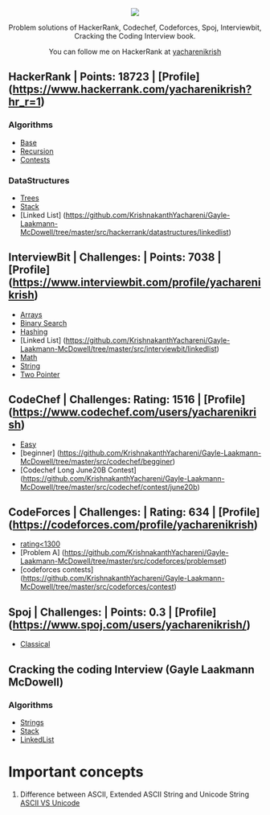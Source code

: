<p align="center">
	<a href="https://www.hackerrank.com/yacharenikrish?hr_r=1">
		<img src="https://cloud.githubusercontent.com/assets/19765741/25342064/d17a563c-28d8-11e7-83fc-763d4ab4820a.jpg">
	</a>
</p>
<p align="center">
    Problem solutions of HackerRank, Codechef, Codeforces, Spoj, Interviewbit, Cracking the Coding Interview book.
</p>
<p align="center">
	You can follow me on HackerRank at <a href="https://www.hackerrank.com/yacharenikrish?hr_r=1"> yacharenikrish </a>
</p>

## HackerRank | Points: 18723 | [Profile] (https://www.hackerrank.com/yacharenikrish?hr_r=1)
### Algorithms
- [Base](https://github.com/KrishnakanthYachareni/Gayle-Laakmann-McDowell/tree/master/src/hackerrank)
- [Recursion](https://github.com/KrishnakanthYachareni/Gayle-Laakmann-McDowell/tree/master/src/hackerrank/recursion)
- [Contests](https://github.com/KrishnakanthYachareni/Gayle-Laakmann-McDowell/tree/master/src/hackerrank/contest)
### DataStructures
- [Trees](https://github.com/KrishnakanthYachareni/Gayle-Laakmann-McDowell/tree/master/src/hackerrank/datastructures/trees)
- [Stack](https://github.com/KrishnakanthYachareni/Gayle-Laakmann-McDowell/tree/master/src/hackerrank/datastructures/stack)
- [Linked List] (https://github.com/KrishnakanthYachareni/Gayle-Laakmann-McDowell/tree/master/src/hackerrank/datastructures/linkedlist)
## InterviewBit | Challenges: | Points: 7038 | [Profile] (https://www.interviewbit.com/profile/yacharenikrish)
- [Arrays](https://github.com/KrishnakanthYachareni/Gayle-Laakmann-McDowell/tree/master/src/interviewbit/arrays)
- [Binary Search](https://github.com/KrishnakanthYachareni/Gayle-Laakmann-McDowell/tree/master/src/interviewbit/binarysearch)
- [Hashing](https://github.com/KrishnakanthYachareni/Gayle-Laakmann-McDowell/tree/master/src/interviewbit/hashing)
- [Linked List] (https://github.com/KrishnakanthYachareni/Gayle-Laakmann-McDowell/tree/master/src/interviewbit/linkedlist)
- [Math](https://github.com/KrishnakanthYachareni/Gayle-Laakmann-McDowell/tree/master/src/interviewbit/maths)
- [String](https://github.com/KrishnakanthYachareni/Gayle-Laakmann-McDowell/tree/master/src/interviewbit/string)
- [Two Pointer](https://github.com/KrishnakanthYachareni/Gayle-Laakmann-McDowell/tree/master/src/interviewbit/twopointer)
## CodeChef | Challenges: Rating: 1516 | [Profile] (https://www.codechef.com/users/yacharenikrish)
- [Easy](https://github.com/KrishnakanthYachareni/Gayle-Laakmann-McDowell/tree/master/src/codechef/easy)
- [beginner] (https://github.com/KrishnakanthYachareni/Gayle-Laakmann-McDowell/tree/master/src/codechef/begginer)
- [Codechef Long June20B Contest] (https://github.com/KrishnakanthYachareni/Gayle-Laakmann-McDowell/tree/master/src/codechef/contest/june20b)

## CodeForces | Challenges: | Rating: 634 | [Profile] (https://codeforces.com/profile/yacharenikrish)
- [rating<1300](https://github.com/KrishnakanthYachareni/Gayle-Laakmann-McDowell/tree/master/src/codeforces/ratingless1300)
- [Problem A] (https://github.com/KrishnakanthYachareni/Gayle-Laakmann-McDowell/tree/master/src/codeforces/problemset)
- [codeforces contests] (https://github.com/KrishnakanthYachareni/Gayle-Laakmann-McDowell/tree/master/src/codeforces/contest)

## Spoj | Challenges: | Points: 0.3 | [Profile] (https://www.spoj.com/users/yacharenikrish/)
- [Classical](https://github.com/KrishnakanthYachareni/Gayle-Laakmann-McDowell/tree/master/src/spoj/classical)

## Cracking the coding Interview (Gayle Laakmann McDowell)
### Algorithms
- [Strings](https://github.com/KrishnakanthYachareni/Gayle-Laakmann-McDowell/tree/master/src/com/book/strings)
- [Stack](https://github.com/KrishnakanthYachareni/Gayle-Laakmann-McDowell/tree/master/src/com/book/stack)
- [LinkedList](https://github.com/KrishnakanthYachareni/Gayle-Laakmann-McDowell/tree/master/src/com/book/linkedList)

# Important concepts
1. Difference between ASCII, Extended ASCII String and Unicode String
[ASCII VS Unicode](https://stackoverflow.com/questions/19212306/whats-the-difference-between-ascii-and-unicode)
